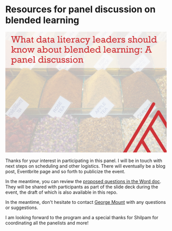 # Resources for panel discussion on blended learning

![Cover](images/cover.png)


Thanks for your interest in participating in this panel. I will be in touch with next steps on scheduling and other logistics. There will eventually be a blog post, Eventbrite page and so forth to publicize the event. 

In the meantime, you can review the [proposed questions in the Word doc](https://github.com/stringfestdata/blended-learning-panel/raw/main/blended-learning-data-literacy-interview.docx). They will be shared with participants as part of the slide deck during the event, the draft of which is also available in this repo.  

In the meantime, don't hesitate to contact [George Mount](mailto:george@stringfestanalytics.com) with any questions or suggestions.

I am looking forward to the program and a special thanks for Shilpam for coordinating all the panelists and more!

